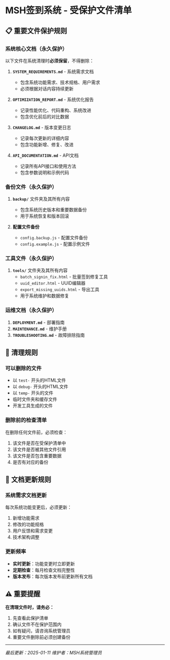 # MSH签到系统 - 受保护文件清单

## 📋 重要文件保护规则

### **系统核心文档（永久保护）**
以下文件在系统清理时**必须保留**，不得删除：

1. **`SYSTEM_REQUIREMENTS.md`** - 系统需求文档
   - 包含系统功能需求、技术规格、用户需求
   - 必须根据对话内容持续更新

2. **`OPTIMIZATION_REPORT.md`** - 系统优化报告
   - 记录性能优化、代码重构、系统改进
   - 包含优化前后的对比数据

3. **`CHANGELOG.md`** - 版本变更日志
   - 记录每次更新的详细内容
   - 包含功能新增、修复、改进

4. **`API_DOCUMENTATION.md`** - API文档
   - 记录所有API接口和使用方法
   - 包含参数说明和示例代码

### **备份文件（永久保护）**
1. **`backup/`** 文件夹及其所有内容
   - 包含系统历史版本和重要数据备份
   - 用于系统恢复和版本回滚

2. **配置文件备份**
   - `config.backup.js` - 配置文件备份
   - `config.example.js` - 配置示例文件

### **工具文件（永久保护）**
1. **`tools/`** 文件夹及其所有内容
   - `batch_signin_fix.html` - 批量签到修复工具
   - `uuid_editor.html` - UUID编辑器
   - `export_missing_uuids.html` - 导出工具
   - 用于系统维护和数据修复

### **运维文档（永久保护）**
1. **`DEPLOYMENT.md`** - 部署指南
2. **`MAINTENANCE.md`** - 维护手册
3. **`TROUBLESHOOTING.md`** - 故障排除指南

## 🚫 清理规则

### **可以删除的文件**
- 以 `test-` 开头的HTML文件
- 以 `debug-` 开头的HTML文件
- 以 `temp-` 开头的文件
- 临时文件夹和缓存文件
- 开发工具生成的文件

### **删除前的检查清单**
在删除任何文件前，必须检查：
1. 该文件是否在受保护清单中
2. 该文件是否被其他文件引用
3. 该文件是否包含重要数据
4. 是否有对应的备份

## 📝 文档更新规则

### **系统需求文档更新**
每次系统功能变更后，必须更新：
1. 新增功能需求
2. 修改的功能规格
3. 用户反馈和需求变更
4. 技术架构调整

### **更新频率**
- **实时更新**：功能变更时立即更新
- **定期检查**：每月检查文档完整性
- **版本发布**：每次版本发布前更新所有文档

## ⚠️ 重要提醒

**在清理文件时，请务必：**
1. 先查看此保护清单
2. 确认文件不在保护范围内
3. 如有疑问，请咨询系统管理员
4. 重要文件删除前必须创建备份

---
*最后更新：2025-01-11*
*维护者：MSH系统管理员*
